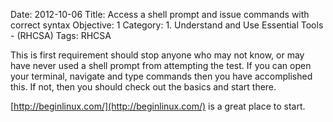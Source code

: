 Date: 2012-10-06
Title: Access a shell prompt and issue commands with correct syntax
Objective: 1
Category: 1. Understand and Use Essential Tools - (RHCSA)
Tags: RHCSA

This is first requirement should stop anyone who may not know, or may have never used a shell prompt from attempting the test. If you can open your terminal, navigate and type commands then you have accomplished this. If not, then you should check out the basics and start there.

[http://beginlinux.com/](http://beginlinux.com/) is a great place to start.
